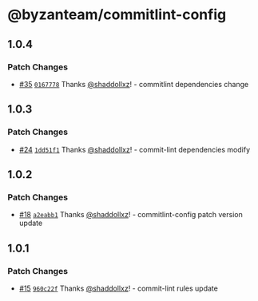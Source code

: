 # @byzanteam/commitlint-config

## 1.0.4

### Patch Changes

- [#35](https://github.com/Byzanteam/jet-linter/pull/35) [`0167778`](https://github.com/Byzanteam/jet-linter/commit/0167778d1133c4c21826e5c96998d62b06e64366) Thanks [@shaddollxz](https://github.com/shaddollxz)! - commitlint dependencies change

## 1.0.3

### Patch Changes

- [#24](https://github.com/Byzanteam/jet-linter/pull/24) [`1dd51f1`](https://github.com/Byzanteam/jet-linter/commit/1dd51f183821269151d9539812a49d97079f8705) Thanks [@shaddollxz](https://github.com/shaddollxz)! - commit-lint dependencies modify

## 1.0.2

### Patch Changes

- [#18](https://github.com/Byzanteam/jet-linter/pull/18) [`a2eabb1`](https://github.com/Byzanteam/jet-linter/commit/a2eabb1ff77907e59af830407e6b03f62156cc19) Thanks [@shaddollxz](https://github.com/shaddollxz)! - commitlint-config patch version update

## 1.0.1

### Patch Changes

- [#15](https://github.com/Byzanteam/jet-linter/pull/15) [`960c22f`](https://github.com/Byzanteam/jet-linter/commit/960c22ff338be1873855c01c10958199b68f3560) Thanks [@shaddollxz](https://github.com/shaddollxz)! - commit-lint rules update
